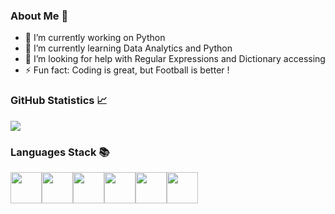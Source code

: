 ### About Me :adult:  
- 🔭 I’m currently working on Python
- 🌱 I’m currently learning Data Analytics and Python
- 🤔 I’m looking for help with Regular Expressions and Dictionary accessing
- ⚡ Fun fact: Coding is great, but Football is better !



### GitHub Statistics :chart_with_upwards_trend:

<img src="https://github-readme-streak-stats.herokuapp.com/?user=ibabarx"/>

### Languages Stack :books:

<img height=50 src="https://cdn.jsdelivr.net/gh/devicons/devicon/icons/python/python-original.svg"/><img height=50 src="https://cdn.jsdelivr.net/gh/devicons/devicon/icons/html5/html5-original.svg" /><img height=50 src="https://cdn.jsdelivr.net/gh/devicons/devicon/icons/css3/css3-original.svg" /><img height=50 src="https://icongr.am/devicon/c-original.svg?size=128&color=currentColor"/><img height=50 src="https://icongr.am/devicon/cplusplus-original.svg?size=128&color=currentColor"/><img height=50 src="https://icongr.am/devicon/mysql-original-wordmark.svg?size=128&color=currentColor"/>
